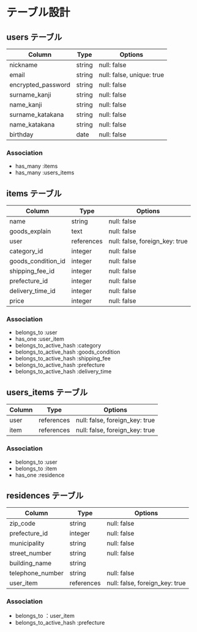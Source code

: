 # テーブル設計

## users テーブル

| Column             | Type   | Options                        |
| ------------------ | ------ | ------------------------------ |
| nickname           | string | null: false                    |
| email              | string | null: false, unique: true      |
| encrypted_password | string | null: false                    |
| surname_kanji      | string | null: false                    |
| name_kanji         | string | null: false                    |
| surname_katakana   | string | null: false                    |
| name_katakana      | string | null: false                    |
| birthday           | date   | null: false                    |

### Association

- has_many :items
- has_many :users_items

## items テーブル

| Column             | Type       | Options                        |
| ------------------ | ---------- | ------------------------------ |
| name               | string     | null: false                    |
| goods_explain      | text       | null: false                    |
| user               | references | null: false, foreign_key: true |
| category_id        | integer    | null: false                    |
| goods_condition_id | integer    | null: false                    |
| shipping_fee_id    | integer    | null: false                    |
| prefecture_id      | integer    | null: false                    |
| delivery_time_id   | integer    | null: false                    |
| price              | integer    | null: false                    |

### Association

- belongs_to :user
- has_one :user_item
- belongs_to_active_hash :category 
- belongs_to_active_hash :goods_condition
- belongs_to_active_hash :shipping_fee
- belongs_to_active_hash :prefecture
- belongs_to_active_hash :delivery_time

## users_items テーブル

| Column    | Type       | Options                        |
| --------- | ---------- | ------------------------------ |
| user      | references | null: false, foreign_key: true |
| item      | references | null: false, foreign_key: true |

### Association

- belongs_to :user
- belongs_to :item
- has_one :residence

## residences テーブル

| Column           | Type       | Options                        |
| ---------------- | ---------- | ------------------------------ |
| zip_code         | string     | null: false                    |
| prefecture_id    | integer    | null: false                    |
| municipality     | string     | null: false                    |
| street_number    | string     | null: false                    |
| building_name    | string     |                                |
| telephone_number | string     | null: false                    |
| user_item        | references | null: false, foreign_key: true |

### Association

- belongs_to ：user_item
- belongs_to_active_hash :prefecture


